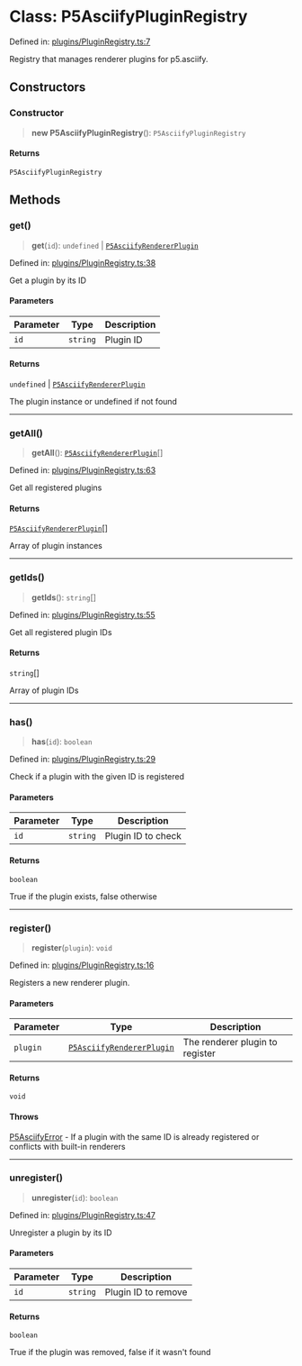 # Class: P5AsciifyPluginRegistry

Defined in: [plugins/PluginRegistry.ts:7](https://github.com/humanbydefinition/p5.asciify/blob/cb82d4feac3bb434663d7aed2c64e2c64f0b3409/src/lib/plugins/PluginRegistry.ts#L7)

Registry that manages renderer plugins for p5.asciify.

## Constructors

### Constructor

> **new P5AsciifyPluginRegistry**(): `P5AsciifyPluginRegistry`

#### Returns

`P5AsciifyPluginRegistry`

## Methods

### get()

> **get**(`id`): `undefined` \| [`P5AsciifyRendererPlugin`](../interfaces/P5AsciifyRendererPlugin.md)

Defined in: [plugins/PluginRegistry.ts:38](https://github.com/humanbydefinition/p5.asciify/blob/cb82d4feac3bb434663d7aed2c64e2c64f0b3409/src/lib/plugins/PluginRegistry.ts#L38)

Get a plugin by its ID

#### Parameters

| Parameter | Type     | Description |
| --------- | -------- | ----------- |
| `id`      | `string` | Plugin ID   |

#### Returns

`undefined` \| [`P5AsciifyRendererPlugin`](../interfaces/P5AsciifyRendererPlugin.md)

The plugin instance or undefined if not found

---

### getAll()

> **getAll**(): [`P5AsciifyRendererPlugin`](../interfaces/P5AsciifyRendererPlugin.md)[]

Defined in: [plugins/PluginRegistry.ts:63](https://github.com/humanbydefinition/p5.asciify/blob/cb82d4feac3bb434663d7aed2c64e2c64f0b3409/src/lib/plugins/PluginRegistry.ts#L63)

Get all registered plugins

#### Returns

[`P5AsciifyRendererPlugin`](../interfaces/P5AsciifyRendererPlugin.md)[]

Array of plugin instances

---

### getIds()

> **getIds**(): `string`[]

Defined in: [plugins/PluginRegistry.ts:55](https://github.com/humanbydefinition/p5.asciify/blob/cb82d4feac3bb434663d7aed2c64e2c64f0b3409/src/lib/plugins/PluginRegistry.ts#L55)

Get all registered plugin IDs

#### Returns

`string`[]

Array of plugin IDs

---

### has()

> **has**(`id`): `boolean`

Defined in: [plugins/PluginRegistry.ts:29](https://github.com/humanbydefinition/p5.asciify/blob/cb82d4feac3bb434663d7aed2c64e2c64f0b3409/src/lib/plugins/PluginRegistry.ts#L29)

Check if a plugin with the given ID is registered

#### Parameters

| Parameter | Type     | Description        |
| --------- | -------- | ------------------ |
| `id`      | `string` | Plugin ID to check |

#### Returns

`boolean`

True if the plugin exists, false otherwise

---

### register()

> **register**(`plugin`): `void`

Defined in: [plugins/PluginRegistry.ts:16](https://github.com/humanbydefinition/p5.asciify/blob/cb82d4feac3bb434663d7aed2c64e2c64f0b3409/src/lib/plugins/PluginRegistry.ts#L16)

Registers a new renderer plugin.

#### Parameters

| Parameter | Type                                                                  | Description                     |
| --------- | --------------------------------------------------------------------- | ------------------------------- |
| `plugin`  | [`P5AsciifyRendererPlugin`](../interfaces/P5AsciifyRendererPlugin.md) | The renderer plugin to register |

#### Returns

`void`

#### Throws

[P5AsciifyError](../../../../classes/P5AsciifyError.md) - If a plugin with the same ID is already registered or conflicts with built-in renderers

---

### unregister()

> **unregister**(`id`): `boolean`

Defined in: [plugins/PluginRegistry.ts:47](https://github.com/humanbydefinition/p5.asciify/blob/cb82d4feac3bb434663d7aed2c64e2c64f0b3409/src/lib/plugins/PluginRegistry.ts#L47)

Unregister a plugin by its ID

#### Parameters

| Parameter | Type     | Description         |
| --------- | -------- | ------------------- |
| `id`      | `string` | Plugin ID to remove |

#### Returns

`boolean`

True if the plugin was removed, false if it wasn't found
